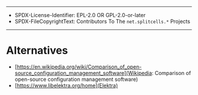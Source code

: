 ----
* SPDX-License-Identifier: EPL-2.0 OR GPL-2.0-or-later
* SPDX-FileCopyrightText: Contributors To The `net.splitcells.*` Projects
----
# Alternatives
* [https://en.wikipedia.org/wiki/Comparison_of_open-source_configuration_management_software](Wikipedia: Comparison of open-source configuration management software)
* [https://www.libelektra.org/home](Elektra)
